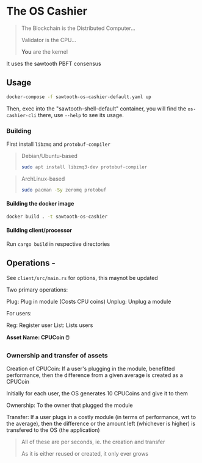 # The OS Cashier

> The Blockchain is the Distributed Computer...
> 
> Validator is the CPU...
> 
> **You** are the kernel

It uses the sawtooth PBFT consensus

## Usage

```sh
docker-compose -f sawtooth-os-cashier-default.yaml up
```

Then, exec into the "sawtooth-shell-default" container, you will find the `os-cashier-cli` there, use `--help` to see its usage.

### Building

First install `libzmq` and `protobuf-compiler`

> Debian/Ubuntu-based
>
> ```sh
> sudo apt install libzmq3-dev protobuf-compiler
> ```

> ArchLinux-based
>
> ```sh
> sudo pacman -Sy zeromq protobuf
>

#### Building the docker image

```sh
docker build . -t sawtooth-os-cashier
```

#### Building client/processor

Run `cargo build` in respective directories

## Operations -

See `client/src/main.rs` for options, this maynot be updated

Two primary operations:

Plug: Plug in module (Costs CPU coins)
Unplug: Unplug a module

For users:

Reg: Register user
List: Lists users

**Asset Name: CPUCoin 🖱️**

### Ownership and transfer of assets

Creation of CPUCoin: If a user's plugging in the module, benefitted performance, then the difference from a given average is created as a CPUCoin

Initially for each user, the OS generates 10 CPUCoins and give it to them

Ownership: To the owner that plugged the module

Transfer: If a user plugs in a costly module (in terms of performance, wrt to the average), then the difference or the amount left (whichever is higher) is transfered to the OS (the application)

> All of these are per seconds, ie. the creation and transfer
>
> As it is either reused or created, it only ever grows

